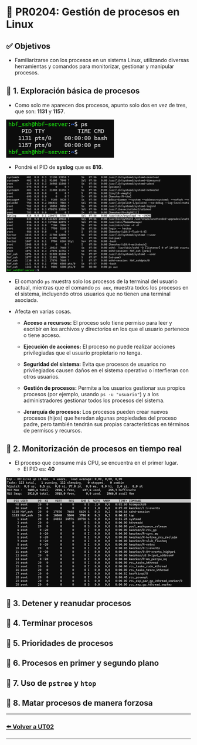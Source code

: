 # 📄 PR0204: Gestión de procesos en Linux

## ✅ Objetivos
- Familiarizarse con los procesos en un sistema Linux, utilizando diversas herramientas y comandos para monitorizar, gestionar y manipular procesos.

## 📌 1. Exploración básica de procesos
- Como solo me aparecen dos procesos, apunto solo dos en vez de tres, que son: **1131** y **1157**.

![ps](Imagenes/ps.png)

- Pondré el PID de **syslog**  que es **816**.

![ps aux](Imagenes/psaux.png)

- El comando `ps` muestra solo los procesos de la terminal del usuario actual, mientras que el comando `ps aux`, muestra todos los procesos en el sistema, incluyendo otros usuarios que no tienen una terminal asociada.

- Afecta en varias cosas.
  - **Acceso a recursos:** El proceso solo tiene permiso para leer y escribir en los archivos y directorios en los que el usuario pertenece o tiene acceso.
  
  - **Ejecución de acciones:** El proceso no puede realizar acciones privilegiadas que el usuario propietario no tenga.
  
  - **Seguridad del sistema:** Evita que procesos de usuarios no privilegiados causen daños en el sistema operativo o interfieran con otros usuarios.
  
  - **Gestión de procesos:** Permite a los usuarios gestionar sus propios procesos (por ejemplo, usando `ps -u "usuario"`) y a los administradores gestionar todos los procesos del sistema.
  
  - **Jerarquía de procesos:** Los procesos pueden crear nuevos procesos (hijos) que heredan algunas propiedades del proceso padre, pero también tendrán sus propias características en términos de permisos y recursos.

## 📌 2. Monitorización de procesos en tiempo real
- El proceso que consume más CPU, se encuentra en el primer lugar.
    - El PID es: **40**

![top](Imagenes/top.png)


## 📌 3. Detener y reanudar procesos


## 📌 4. Terminar procesos


## 📌 5. Prioridades de procesos


## 📌 6. Procesos en primer y segundo plano


## 📌 7. Uso de `pstree` y `htop`


## 📌 8. Matar procesos de manera forzosa


---
### [⬅️ Volver a UT02](../index.md)
---